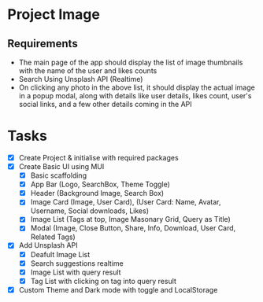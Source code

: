 # Project Image 

## Requirements
- The main page of the app should display the list of image thumbnails with the name of the user and likes counts
- Search Using Unsplash API (Realtime)
- On clicking any photo in the above list, it should display the actual image in a popup modal, along with details like user details, likes count, user's social links, and a few other details coming in the API
# Tasks
- [x] Create Project & initialise with required packages
- [x] Create Basic UI using MUI
    - [x] Basic scaffolding
    - [x] App Bar (Logo, SearchBox, Theme Toggle)
    - [x] Header (Background Image, Search Box)
    - [x] Image Card (Image, User Card), (User Card: Name, Avatar, Username, Social  downloads, Likes)
    - [x] Image List (Tags at top, Image Masonary Grid, Query as Title)
    - [x] Modal (Image, Close Button, Share, Info, Download, User Card, Related Tags)
- [x] Add Unsplash API
    - [x] Deafult Image List
    - [x] Search suggestions realtime
    - [x] Image List with query result
    - [x] Tag List with clicking on tag into query result
- [x] Custom Theme and Dark mode with toggle and LocalStorage
